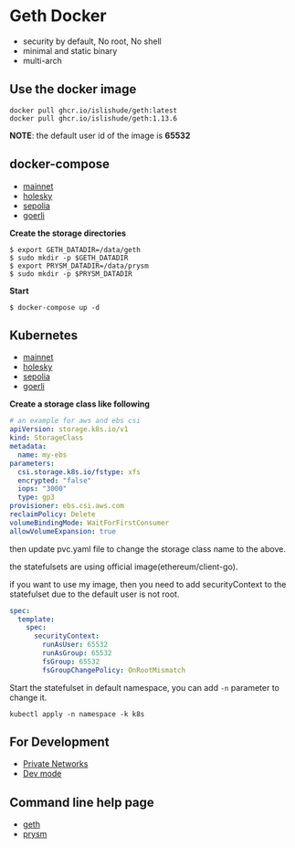 # Geth Docker

- security by default, No root, No shell
- minimal and static binary
- multi-arch

## Use the docker image

```
docker pull ghcr.io/islishude/geth:latest
docker pull ghcr.io/islishude/geth:1.13.6
```

**NOTE**: the default user id of the image is **65532**

## docker-compose

- [mainnet](./docker-compose/mainnet)
- [holesky](./docker-compose/holeksy)
- [sepolia](./docker-compose/sepolia)
- [goerli](./docker-compose/goerli)

**Create the storage directories**

```console
$ export GETH_DATADIR=/data/geth
$ sudo mkdir -p $GETH_DATADIR
$ export PRYSM_DATADIR=/data/prysm
$ sudo mkdir -p $PRYSM_DATADIR
```

**Start**

```
$ docker-compose up -d
```

## Kubernetes

- [mainnet](./k8s/mainnet)
- [holesky](./k8s/holeksy)
- [sepolia](./k8s/sepolia)
- [goerli](./k8s/goerli)

**Create a storage class like following**

```yaml
# an example for aws and ebs csi
apiVersion: storage.k8s.io/v1
kind: StorageClass
metadata:
  name: my-ebs
parameters:
  csi.storage.k8s.io/fstype: xfs
  encrypted: "false"
  iops: "3000"
  type: gp3
provisioner: ebs.csi.aws.com
reclaimPolicy: Delete
volumeBindingMode: WaitForFirstConsumer
allowVolumeExpansion: true
```

then update pvc.yaml file to change the storage class name to the above.

the statefulsets are using official image(ethereum/client-go).

if you want to use my image, then you need to add securityContext to the statefulset due to the default user is not root.

```yaml
spec:
  template:
    spec:
      securityContext:
        runAsUser: 65532
        runAsGroup: 65532
        fsGroup: 65532
        fsGroupChangePolicy: OnRootMismatch
```

Start the statefulset in default namespace, you can add `-n` parameter to change it.

```
kubectl apply -n namespace -k k8s
```

## For Development

- [Private Networks](https://geth.ethereum.org/docs/interface/private-network)
- [Dev mode](https://geth.ethereum.org/getting-started/dev-mode)

## Command line help page

- [geth](./flags/geth)
- [prysm](./flags/prysm-beacon-chain)
